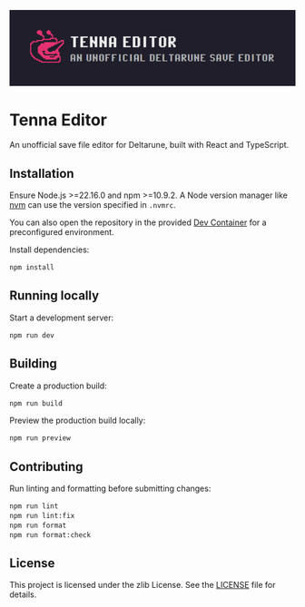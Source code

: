 ![Tenna Editor Banner](/public/banner.png)
# Tenna Editor

An unofficial save file editor for Deltarune, built with React and TypeScript.

## Installation

Ensure Node.js >=22.16.0 and npm >=10.9.2. A Node version manager like [nvm](https://github.com/nvm-sh/nvm) can use the version specified in `.nvmrc`.

You can also open the repository in the provided [Dev Container](https://containers.dev/) for a preconfigured environment.

Install dependencies:

```bash
npm install
```

## Running locally

Start a development server:

```bash
npm run dev
```

## Building

Create a production build:

```bash
npm run build
```

Preview the production build locally:

```bash
npm run preview
```

## Contributing

Run linting and formatting before submitting changes:

```bash
npm run lint
npm run lint:fix
npm run format
npm run format:check
```

## License

This project is licensed under the zlib License. See the [LICENSE](./LICENSE) file for details.
